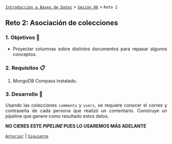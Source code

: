 [`Introducción a Bases de Datos`](../../Readme.md) > [`Sesión 06`](../Readme.md) > `Reto 2`
	
## Reto 2: Asociación de colecciones

<div style="text-align: justify;">

### 1. Objetivos :dart: 

- Proyectar columnas sobre distintos documentos para repasar algunos conceptos.

### 2. Requisitos :clipboard:

1. MongoDB Compass instalado.

### 3. Desarrollo :rocket:

Usando las colecciones `comments` y `users`, se requiere conocer el correo y contraseña de cada persona que realizó un comentario. Construye un pipeline que genere como resultado estos datos.

**NO CIERES ESTE *PIPELINE* PUES LO USAREMOS MÁS ADELANTE**

[`Anterior`](../Ejemplo-02/Readme.md) | [`Siguiente`](../Readme.md#generación-de-vistas)   

</div>
